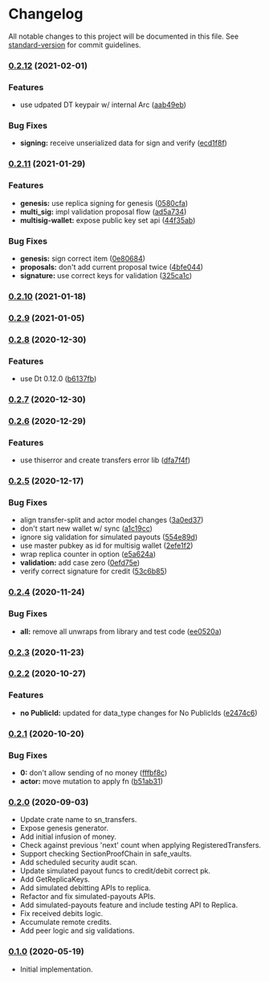 # Changelog

All notable changes to this project will be documented in this file. See [standard-version](https://github.com/conventional-changelog/standard-version) for commit guidelines.

### [0.2.12](https://github.com/maidsafe/sn_transfers/compare/v0.2.11...v0.2.12) (2021-02-01)


### Features

* use udpated DT keypair w/ internal Arc ([aab49eb](https://github.com/maidsafe/sn_transfers/commit/aab49eb7ecfd47499cb048f148f87f00cfff796a))


### Bug Fixes

* **signing:** receive unserialized data for sign and verify ([ecd1f8f](https://github.com/maidsafe/sn_transfers/commit/ecd1f8ffc0dbcb722782f59aad25ecc3df3e0b50))

### [0.2.11](https://github.com/maidsafe/sn_transfers/compare/v0.2.10...v0.2.11) (2021-01-29)


### Features

* **genesis:** use replica signing for genesis ([0580cfa](https://github.com/maidsafe/sn_transfers/commit/0580cfa8844ee413d794d975c2de6843ad945c51))
* **multi_sig:** impl validation proposal flow ([ad5a734](https://github.com/maidsafe/sn_transfers/commit/ad5a73407d28a4532afb7d965a149a0f1b0e0b60))
* **multisig-wallet:** expose public key set api ([44f35ab](https://github.com/maidsafe/sn_transfers/commit/44f35abe5f8e90bbcbab73aa11a2b8416e0c1d61))


### Bug Fixes

* **genesis:** sign correct item ([0e80684](https://github.com/maidsafe/sn_transfers/commit/0e806841e26b14f1a2a2de7faeb56c6bfc0a5060))
* **proposals:** don't add current proposal twice ([4bfe044](https://github.com/maidsafe/sn_transfers/commit/4bfe044182200288a45d24e5bba78948f1da846d))
* **signature:** use correct keys for validation ([325ca1c](https://github.com/maidsafe/sn_transfers/commit/325ca1c4f94781d657b48a1bcfc0c2297b24073b))

### [0.2.10](https://github.com/maidsafe/sn_transfers/compare/v0.2.9...v0.2.10) (2021-01-18)

### [0.2.9](https://github.com/maidsafe/sn_transfers/compare/v0.2.8...v0.2.9) (2021-01-05)

### [0.2.8](https://github.com/maidsafe/sn_transfers/compare/v0.2.7...v0.2.8) (2020-12-30)


### Features

* use Dt 0.12.0 ([b6137fb](https://github.com/maidsafe/sn_transfers/commit/b6137fba3ac465bd4ef2a06bb4a2272c3c3dd32b))

### [0.2.7](https://github.com/maidsafe/sn_transfers/compare/v0.2.6...v0.2.7) (2020-12-30)

### [0.2.6](https://github.com/maidsafe/sn_transfers/compare/v0.2.5...v0.2.6) (2020-12-29)


### Features

* use thiserror and create transfers error lib ([dfa7f4f](https://github.com/maidsafe/sn_transfers/commit/dfa7f4fd8dcc85ad21a6547aadf9235ae547be0c))

### [0.2.5](https://github.com/maidsafe/sn_transfers/compare/v0.2.4...v0.2.5) (2020-12-17)


### Bug Fixes

* align transfer-split and actor model changes ([3a0ed37](https://github.com/maidsafe/sn_transfers/commit/3a0ed37c080eadb2a1dc8f205ee3a7817f87a68a))
* don't start new wallet w/ sync ([a1c19cc](https://github.com/maidsafe/sn_transfers/commit/a1c19cca6991709ed2026017b4a7d22c36361ea6))
* ignore sig validation for simulated payouts ([554e89d](https://github.com/maidsafe/sn_transfers/commit/554e89d6bf595b6f7ef4054b04354216a226a834))
* use master pubkey as id for multisig wallet ([2efe1f2](https://github.com/maidsafe/sn_transfers/commit/2efe1f2f393673cb755d622673f31af096a8c8b0))
* wrap replica counter in option ([e5a624a](https://github.com/maidsafe/sn_transfers/commit/e5a624a769afa64caca3019919be08f5f9fc156e))
* **validation:** add case zero ([0efd75e](https://github.com/maidsafe/sn_transfers/commit/0efd75e8849d5bb40b54da446a222c564211d11e))
* verify correct signature for credit ([53c6b85](https://github.com/maidsafe/sn_transfers/commit/53c6b85158693f8c997d424998a0ec4ba34396b7))

### [0.2.4](https://github.com/maidsafe/sn_transfers/compare/v0.2.3...v0.2.4) (2020-11-24)


### Bug Fixes

* **all:** remove all unwraps from library and test code ([ee0520a](https://github.com/maidsafe/sn_transfers/commit/ee0520a1f8ad018c0e7d743762bb9a35880406dd))

### [0.2.3](https://github.com/maidsafe/sn_transfers/compare/v0.2.2...v0.2.3) (2020-11-23)

### [0.2.2](https://github.com/maidsafe/sn_transfers/compare/v0.2.1...v0.2.2) (2020-10-27)


### Features

* **no PublicId:** updated for data_type changes for No PublicIds ([e2474c6](https://github.com/maidsafe/sn_transfers/commit/e2474c6d01b8c4c9e05245dfa9c9e0052110aac7))

### [0.2.1](https://github.com/maidsafe/sn_transfers/compare/v0.2.0...v0.2.1) (2020-10-20)


### Bug Fixes

* **0:** don't allow sending of no money ([fffbf8c](https://github.com/maidsafe/sn_transfers/commit/fffbf8ca19debfcbf36a212e184a273ae4ba1830))
* **actor:** move mutation to apply fn ([b51ab31](https://github.com/maidsafe/sn_transfers/commit/b51ab31746af06241107de932f7bab236e004294))

### [0.2.0](https://github.com/maidsafe/sn_transfers/compare/v0.1.0...v0.2.0) (2020-09-03)

* Update crate name to sn_transfers.
* Expose genesis generator.
* Add initial infusion of money.
* Check against previous 'next' count when applying RegisteredTransfers.
* Support checking SectionProofChain in safe_vaults.
* Add scheduled security audit scan.
* Update simulated payout funcs to credit/debit correct pk.
* Add GetReplicaKeys.
* Add simulated debitting APIs to replica.
* Refactor and fix simulated-payouts APIs.
* Add simulated-payouts feature and include testing API to Replica.
* Fix received debits logic.
* Accumulate remote credits.
* Add peer logic and sig validations.

### [0.1.0](https://github.com/maidsafe/sn_transfers/compare/v0.1.0...v0.1.0) (2020-05-19)

* Initial implementation.
